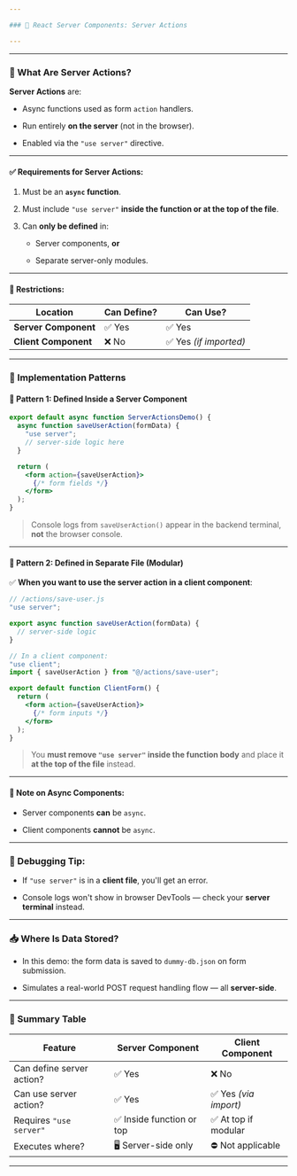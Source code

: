 ```yaml
---

### 🚀 React Server Components: Server Actions

---
```


---

### 🔧 What Are Server Actions?

**Server Actions** are:

- Async functions used as form `action` handlers.
    
- Run entirely **on the server** (not in the browser).
    
- Enabled via the `"use server"` directive.
    

---

#### ✅ Requirements for Server Actions:

1. Must be an **`async` function**.
    
2. Must include `"use server"` **inside the function or at the top of the file**.
    
3. Can **only be defined** in:
    
    - Server components, **or**
        
    - Separate server-only modules.
        

---

#### 🚫 Restrictions:

|Location|Can Define?|Can Use?|
|---|---|---|
|**Server Component**|✅ Yes|✅ Yes|
|**Client Component**|❌ No|✅ Yes _(if imported)_|

---

### 🔄 Implementation Patterns

#### 🧠 Pattern 1: Defined Inside a Server Component

```jsx
export default async function ServerActionsDemo() {
  async function saveUserAction(formData) {
    "use server";
    // server-side logic here
  }

  return (
    <form action={saveUserAction}>
      {/* form fields */}
    </form>
  );
}
```

> Console logs from `saveUserAction()` appear in the backend terminal, **not** the browser console.

---

#### 🧠 Pattern 2: Defined in Separate File (Modular)

✅ **When you want to use the server action in a client component**:

```js
// /actions/save-user.js
"use server";

export async function saveUserAction(formData) {
  // server-side logic
}
```

```jsx
// In a client component:
"use client";
import { saveUserAction } from "@/actions/save-user";

export default function ClientForm() {
  return (
    <form action={saveUserAction}>
      {/* form inputs */}
    </form>
  );
}
```

> You **must remove `"use server"` inside the function body** and place it **at the top of the file** instead.

---

#### 🧠 Note on Async Components:

- Server components **can** be `async`.
    
- Client components **cannot** be `async`.
    

---

### 🧪 Debugging Tip:

- If `"use server"` is in a **client file**, you'll get an error.
    
- Console logs won't show in browser DevTools — check your **server terminal** instead.
    

---

### 📥 Where Is Data Stored?

- In this demo: the form data is saved to `dummy-db.json` on form submission.
    
- Simulates a real-world POST request handling flow — all **server-side**.
    

---

### 🧩 Summary Table

|Feature|Server Component|Client Component|
|---|---|---|
|Can define server action?|✅ Yes|❌ No|
|Can use server action?|✅ Yes|✅ Yes _(via import)_|
|Requires `"use server"`|✅ Inside function or top|✅ At top if modular|
|Executes where?|🖥️ Server-side only|⛔ Not applicable|

---

